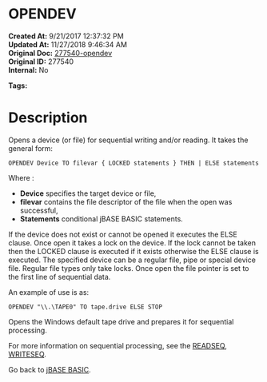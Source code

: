 # OPENDEV

**Created At:** 9/21/2017 12:37:32 PM  
**Updated At:** 11/27/2018 9:46:34 AM  
**Original Doc:** [277540-opendev](https://docs.jbase.com/36868-jbase-basic/277540-opendev)  
**Original ID:** 277540  
**Internal:** No  

**Tags:**
<badge text='records handling' vertical='middle' />
<badge text='file handling' vertical='middle' />

# Description

Opens a device (or file) for sequential writing and/or reading. It takes the general form:

```
OPENDEV Device TO filevar { LOCKED statements } THEN | ELSE statements
```

Where :

- **Device** specifies the target device or file,
- **filevar** contains the file descriptor of the file when the open was successful,
- **Statements** conditional jBASE BASIC statements.




If the device does not exist or cannot be opened it executes the ELSE clause. Once open it takes a lock on the device. If the lock cannot be taken then the LOCKED clause is executed if it exists otherwise the ELSE clause is executed. The specified device can be a regular file, pipe or special device file. Regular file types only take locks. Once open the file pointer is set to the first line of sequential data.

An example of use is as:

```
OPENDEV "\\.\TAPE0" TO tape.drive ELSE STOP
```

Opens the Windows default tape drive and prepares it for sequential processing.

For more information on sequential processing, see the [READSEQ](./../readseq), [WRITESEQ](./../writeseq).



Go back to [jBASE BASIC](./../jbase-basic-programmers-reference-guide).
